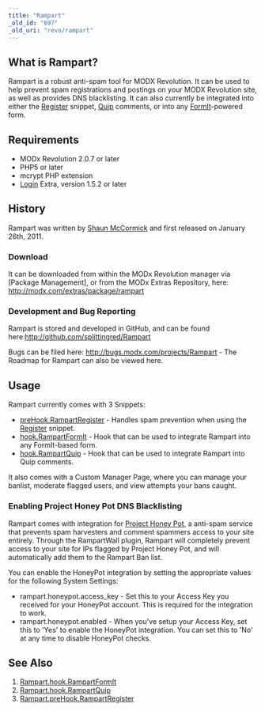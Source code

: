 ```yaml
---
title: "Rampart"
_old_id: "697"
_old_uri: "revo/rampart"
---
```


## What is Rampart?

Rampart is a robust anti-spam tool for MODX Revolution. It can be used to help prevent spam registrations and postings on your MODX Revolution site, as well as provides DNS blacklisting. It can also currently be integrated into either the [Register](extras/login/login.register "Login.Register") snippet, [Quip](extras/quip "Quip") comments, or into any [FormIt](extras/formit "FormIt")-powered form.

## Requirements

- MODx Revolution 2.0.7 or later
- PHP5 or later
- mcrypt PHP extension
- [Login](extras/login "Login") Extra, version 1.5.2 or later

## History

Rampart was written by [Shaun McCormick](/display/~splittingred) and first released on January 26th, 2011.

### Download

It can be downloaded from within the MODx Revolution manager via \[Package Management\], or from the MODx Extras Repository, here: <http://modx.com/extras/package/rampart>

### Development and Bug Reporting

Rampart is stored and developed in GitHub, and can be found here:<http://github.com/splittingred/Rampart>

Bugs can be filed here: <http://bugs.modx.com/projects/Rampart> - The Roadmap for Rampart can also be viewed here.

## Usage

Rampart currently comes with 3 Snippets:

- [preHook.RampartRegister](extras/rampart/rampart.prehook.rampartregister "Rampart.preHook.RampartRegister") - Handles spam prevention when using the [Register](extras/login/login.register "Login.Register") snippet.
- [hook.RampartFormIt](extras/rampart/rampart.hook.rampartformit "Rampart.hook.RampartFormIt") - Hook that can be used to integrate Rampart into any FormIt-based form.
- [hook.RampartQuip](extras/rampart/rampart.hook.rampartquip "Rampart.hook.RampartQuip") - Hook that can be used to integrate Rampart into Quip comments.

It also comes with a Custom Manager Page, where you can manage your banlist, moderate flagged users, and view attempts your bans caught.

### Enabling Project Honey Pot DNS Blacklisting

Rampart comes with integration for [Project Honey Pot](http://www.projecthoneypot.org), a anti-spam service that prevents spam harvesters and comment spammers access to your site entirely. Through the RampartWall plugin, Rampart will completely prevent access to your site for IPs flagged by Project Honey Pot, and will automatically add them to the Rampart Ban list.

You can enable the HoneyPot integration by setting the appropriate values for the following System Settings:

- rampart.honeypot.access\_key - Set this to your Access Key you received for your HoneyPot account. This is required for the integration to work.
- rampart.honeypot.enabled - When you've setup your Access Key, set this to 'Yes' to enable the HoneyPot integration. You can set this to 'No' at any time to disable HoneyPot checks.

## See Also

1. [Rampart.hook.RampartFormIt](extras/rampart/rampart.hook.rampartformit)
2. [Rampart.hook.RampartQuip](extras/rampart/rampart.hook.rampartquip)
3. [Rampart.preHook.RampartRegister](extras/rampart/rampart.prehook.rampartregister)